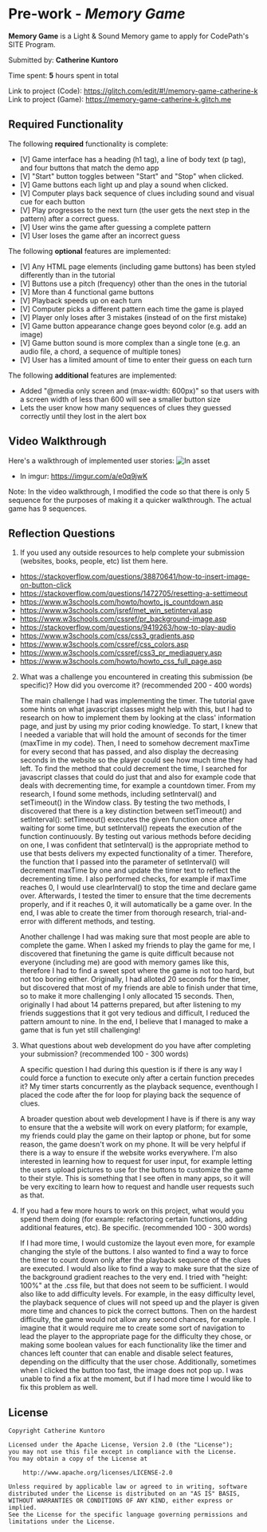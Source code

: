 # Pre-work - _Memory Game_

**Memory Game** is a Light & Sound Memory game to apply for CodePath's SITE Program.

Submitted by: **Catherine Kuntoro**

Time spent: **5** hours spent in total

Link to project (Code): https://glitch.com/edit/#!/memory-game-catherine-k
Link to project (Game): https://memory-game-catherine-k.glitch.me

## Required Functionality

The following **required** functionality is complete:

- [V] Game interface has a heading (h1 tag), a line of body text (p tag), and four buttons that match the demo app
- [V] "Start" button toggles between "Start" and "Stop" when clicked.
- [V] Game buttons each light up and play a sound when clicked.
- [V] Computer plays back sequence of clues including sound and visual cue for each button
- [V] Play progresses to the next turn (the user gets the next step in the pattern) after a correct guess.
- [V] User wins the game after guessing a complete pattern
- [V] User loses the game after an incorrect guess

The following **optional** features are implemented:

- [V] Any HTML page elements (including game buttons) has been styled differently than in the tutorial
- [V] Buttons use a pitch (frequency) other than the ones in the tutorial
- [V] More than 4 functional game buttons
- [V] Playback speeds up on each turn
- [V] Computer picks a different pattern each time the game is played
- [V] Player only loses after 3 mistakes (instead of on the first mistake)
- [V] Game button appearance change goes beyond color (e.g. add an image)
- [V] Game button sound is more complex than a single tone (e.g. an audio file, a chord, a sequence of multiple tones)
- [V] User has a limited amount of time to enter their guess on each turn

The following **additional** features are implemented:

- Added "@media only screen and (max-width: 600px)" so that users with a screen width of less than 600 will see a smaller button size
- Lets the user know how many sequences of clues they guessed correctly until they lost in the alert box

## Video Walkthrough

Here's a walkthrough of implemented user stories:
![In asset](https://cdn.glitch.com/9e6cc435-419b-4081-995c-fac026564b19%2FCatherine%20Kuntoro%20-%20SITE%20Internship%20Prework.gif?v=1616312598350)
- In imgur: https://imgur.com/a/e0q9jwK

Note: In the video walkthrough, I modified the code so that there is only 5 sequence for the purposes of making it a quicker walkthrough. 
The actual game has 9 sequences. 

## Reflection Questions

1. If you used any outside resources to help complete your submission (websites, books, people, etc) list them here.

- https://stackoverflow.com/questions/38870641/how-to-insert-image-on-button-click
- https://stackoverflow.com/questions/1472705/resetting-a-settimeout
- https://www.w3schools.com/howto/howto_js_countdown.asp
- https://www.w3schools.com/jsref/met_win_setinterval.asp
- https://www.w3schools.com/cssref/pr_background-image.asp
- https://stackoverflow.com/questions/9419263/how-to-play-audio
- https://www.w3schools.com/css/css3_gradients.asp
- https://www.w3schools.com/cssref/css_colors.asp
- https://www.w3schools.com/cssref/css3_pr_mediaquery.asp
- https://www.w3schools.com/howto/howto_css_full_page.asp

2. What was a challenge you encountered in creating this submission (be specific)? How did you overcome it? (recommended 200 - 400 words)
   
   The main challenge I had was implementing the timer. The tutorial gave some hints on what javascript classes might help with this, but I had to
   research on how to implement them by looking at the class' information page, and just by using my prior coding knowledge. To start, I knew that I
   needed a variable that will hold the amount of seconds for the timer (maxTime in my code). Then, I need to somehow decrement maxTime for every
   second that has passed, and also display the decreasing seconds in the website so the player could see how much time they had left.
   To find the method that could decrement the time, I searched for javascript classes that could do just that and also for example code that deals with
   decrementing time, for example a countdown timer. From my research, I found some methods, including setInterval() and setTimeout() in the Window class. By testing the two methods,
   I discovered that there is a key distinction between setTimeout() and setInterval(): setTimeout() executes the given function once after waiting for some time,
   but setInterval() repeats the execution of the function continuously. By testing out various methods before deciding on one, I was confident that setInterval() is the appropriate method to use that bests delivers my expected functionality of a timer.
   Therefore, the function that I passed into the parameter of setInterval() will decrement maxTime by one and update the timer text to reflect the decrementing time. I also performed checks,
   for example if maxTime reaches 0, I would use clearInterval() to stop the time and declare game over. Afterwards, I tested the timer
   to ensure that the time decrements properly, and if it reaches 0, it will automatically be a game over. In the end, I was able to create the timer from thorough research, trial-and-error with
   different methods, and testing.

   Another challenge I had was making sure that most people are able to complete the game. When I asked my friends to play the game for me, I discovered that finetuning the game is
   quite difficult because not everyone (including me) are good with memory games like this, therefore I had to find a sweet spot where the game is not too hard, but not too boring either.
   Originally, I had alloted 20 seconds for the timer, but discovered that most of my friends are able to finish under that time, so to make it more challenging I only allocated 15 seconds.
   Then, originally I had about 14 patterns prepared, but after listening to my friends suggestions that it got very tedious and difficult, I reduced the pattern amount to nine. 
   In the end, I believe that I managed to make a game that is fun yet still challenging!

3. What questions about web development do you have after completing your submission? (recommended 100 - 300 words)
   
   A specific question I had during this question is if there is any way I could force a function to execute only after a certain function precedes it? My timer starts concurrently as the playback sequence, eventhough
   I placed the code after the for loop for playing back the sequence of clues. 
   
   A broader question about web development I have is if there is any way to ensure that the a website will work on every platform; for example, my friends could play the game on their laptop or phone, but for some reason,
   the game doesn't work on my phone. It will be very helpful if there is a way to ensure if the website works everywhere. I'm also interested in learning how to request for user input, for example letting the users upload
   pictures to use for the buttons to customize the game to their style. This is something that I see often in many apps, so it will be very exciting to learn how to request and handle user requests such as that. 

4. If you had a few more hours to work on this project, what would you spend them doing (for example: refactoring certain functions, adding additional features, etc). Be specific. (recommended 100 - 300 words)
   
   If I had more time, I would customize the layout even more, for example changing the style of the buttons. I also wanted to find a way to force the timer to count down only after the playback sequence of the clues are
   executed. I would also like to find a way to make sure that the size of the background gradient reaches to the very end. I tried with "height: 100%" at the .css file, but that does not seem to be sufficient. I would also 
   like to add difficulty levels. For example, in the easy difficulty level, the playback sequence of clues will not speed up and the player is given more time and chances to pick the correct buttons. Then on the hardest difficulty,
   the game would not allow any second chances, for example. I imagine that it would require me to create some sort of navigation to lead the player to the appropriate page for the difficulty they chose, or making some boolean values for
   each functionality like the timer and chances left counter that can enable and disable select features, depending on the difficulty that the user chose. Additionally, sometimes when I clicked the button too fast, the image does not pop up.
   I was unable to find a fix at the moment, but if I had more time I would like to fix this problem as well.
   
   

## License

    Copyright Catherine Kuntoro

    Licensed under the Apache License, Version 2.0 (the "License");
    you may not use this file except in compliance with the License.
    You may obtain a copy of the License at

        http://www.apache.org/licenses/LICENSE-2.0

    Unless required by applicable law or agreed to in writing, software
    distributed under the License is distributed on an "AS IS" BASIS,
    WITHOUT WARRANTIES OR CONDITIONS OF ANY KIND, either express or implied.
    See the License for the specific language governing permissions and
    limitations under the License.
